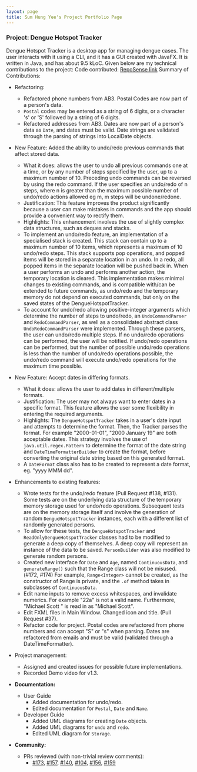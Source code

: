 ```yaml
---
layout: page
title: Sum Hung Yee's Project Portfolio Page
---
```


### Project: Dengue Hotspot Tracker

Dengue Hotspot Tracker is a desktop app for managing dengue cases. The user interacts with it using a CLI, and it has a GUI created with JavaFX. It is written in Java, and has about 9.5 kLoC.
Given below are my technical contributions to the project:
Code contributed: [RepoSense link](https://nus-cs2103-ay2223s2.github.io/tp-dashboard/?search=sumhungyee)
Summary of Contributions:

* Refactoring:
   * Refactored phone numbers from AB3. Postal Codes are now part of a person's data.
   * `Postal` codes may be entered as a string of 6 digits, or a character 's' or 'S' followed by a string of 6 digits.
   * Refactored addresses from AB3. Dates are now part of a person's data as `Date`, and dates must be valid. Date strings are validated through the parsing of strings into LocalDate objects.

* New Feature: Added the ability to undo/redo previous commands that affect stored data.
  * What it does: allows the user to undo all previous commands one at a time, or by any number of steps specified by the user, up to a maximum number of 10.
    Preceding undo commands can be reversed by using the redo command. If the user specifies an undo/redo of n steps, where n is greater than the maximum possible number of undo/redo actions allowed eg m, m steps will be undone/redone.
  * Justification: This feature improves the product significantly because a user can make mistakes in commands and the app should provide a convenient way to rectify them.
  * Highlights: This enhancement involves the use of slightly complex data structures, such as deques and stacks.
  * To implement an undo/redo feature, an implementation of a specialised stack is created. This stack can contain up to a maximum number of 10 items, which represents a maximum of 10 undo/redo steps.
    This stack supports pop operations, and popped items will be stored in a separate location in an undo. In a redo, all popped items in the separate location will be pushed back in. When a user performs an undo and performs another action, the temporary location is cleared.
    This implementation makes minimal changes to existing commands, and is compatible with/can be extended to future commands, as undo/redo and the temporary memory do not depend on executed commands, but only on the saved states of the DengueHotspotTracker.
  * To account for undo/redo allowing positive-integer arguments which determine the number of steps to undo/redo, an `UndoCommandParser` and `RedoCommandParser`, as well as a consolidated abstract class `UndoRedoCommandParser` were implemented.
    Through these parsers, the user can undo/redo multiple steps. If no undo/redo operations can be performed, the user will be notified. If undo/redo operations can be performed, but the number of possible undo/redo operations is
    less than the number of undo/redo operations possible, the undo/redo command will execute undo/redo operations for the maximum time possible.

* New Feature: Accept dates in differing formats.
  * What it does: allows the user to add dates in different/multiple formats.
  * Justification: The user may not always want to enter dates in a specific format. This feature allows the user some flexibility in entering the required arguments.
  * Highlights: The `DengueHotspotTracker` takes in a user's date input and attempts to determine the format. Then, the Tracker parses the format.
    For example "2000-01-01", "2000 January 19" are both acceptable dates. This strategy involves the use of `java.util.regex.Pattern` to determine the format of the date string
    and `DateTimeFormatterBuilder` to create the format, before converting the original date string based on this generated format.
  * A `DateFormat` class also has to be created to represent a date format, eg. "yyyy MMM dd".

* Enhancements to existing features:
    * Wrote tests for the undo/redo feature (Pull Request #138, #131). Some tests are on the underlying data structure of the temporary memory storage used for undo/redo operations.
      Subsequent tests are on the memory storage itself and involve the generation of random `DengueHotspotTracker` instances, each with a different list of randomly generated persons.
    * To allow for these tests, the `DengueHotspotTracker` and `ReadOnlyDengueHotspotTracker` classes had to be modified to generate a deep copy of themselves. A deep copy will represent an
      instance of the data to be saved. `PersonBuilder` was also modified to generate random persons.
    * Created new interface for `Date` and `Age`, named `ContinuousData`, and `generateRange()` such that the Range class will not be misused. (#172, #174)
      For example, `Range<Integer>` cannot be created, as the constructor of Range is private, and the `.of` method takes in subclasses of `ContinuousData`.
    * Edit name inputs to remove excess whitespaces, and invalidate numerics. For example "22a" is not a valid name. Furthermore, "Michael          Scott   " is read in as "Michael Scott".
    * Edit FXML files in Main Window. Changed icon and title. (Pull Request #37).
    * Refactor code for project. Postal codes are refactored from phone numbers and can accept "S" or "s" when parsing. Dates are refactored from emails and must be valid (validated through a DateTimeFormatter).

* Project management:
  * Assigned and created issues for possible future implementations.
  * Recorded Demo video for v1.3.

* **Documentation:**
  * User Guide
    * Added documentation for undo/redo.
    * Edited documentation for `Postal`, `Date` and `Name`.
  * Developer Guide
    * Added UML diagrams for creating `Date` objects.
    * Added UML diagrams for `undo` and `redo`.
    * Edited UML diagram for `Storage`.
* **Community:**
  * PRs reviewed (with non-trivial review comments):
    * [#173](https://github.com/AY2223S2-CS2103-W17-2/tp/pull/173), [#157](https://github.com/AY2223S2-CS2103-W17-2/tp/pull/157), [#140](https://github.com/AY2223S2-CS2103-W17-2/tp/pull/140), [#104](https://github.com/AY2223S2-CS2103-W17-2/tp/pull/104), [#156](https://github.com/AY2223S2-CS2103-W17-2/tp/pull/156), [#159](https://github.com/AY2223S2-CS2103-W17-2/tp/pull/159)

